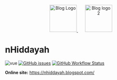 <p align="center">
  <a href="https://nhiddayah.blogspot.com/" target="blank">
    <img src="xxxxx" height="90" alt="Blog Logo" />
  </a>
  <span>&nbsp;&nbsp;&nbsp;&nbsp;&nbsp;</span>
  <a href="https://github.com/nhiddayah" target="blank">
    <img src="xxxxx" height="90" alt="Blog logo 2" />
  </a>
</p>

# nHiddayah

![vue](https://img.shields.io/badge/MADE%20WITH-VUE-42a97a?style=for-the-badge&labelColor=35495d)
[![GitHub issues](https://img.shields.io/github/issues-raw/surmon-china/surmon.me.svg?style=for-the-badge)](https://github.com/nhiddayah/Javascript/issues)
[![GitHub Workflow Status](https://img.shields.io/github/workflow/status/surmon-china/surmon.me/Deploy?style=for-the-badge&label=Deploy)](https://github.com/nhiddayah/Javascript/actions?query=workflow:%22Deploy%22)

**Online site:** https://nhiddayah.blogspot.com/

